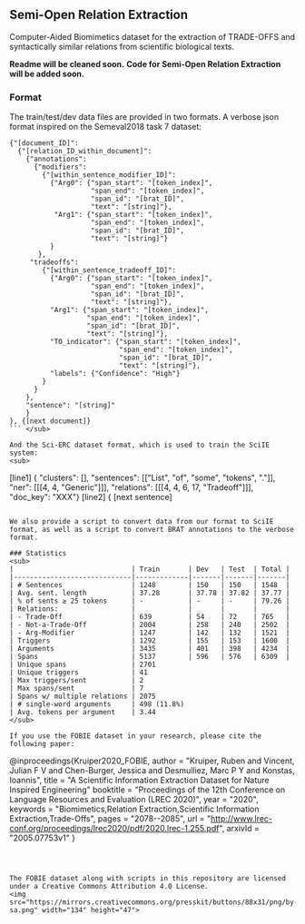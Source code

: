 Semi-Open Relation Extraction
--

Computer-Aided Biomimetics dataset for the extraction of TRADE-OFFS and syntactically similar relations from scientific biological texts.

**Readme will be cleaned soon.**
**Code for Semi-Open Relation Extraction will be added soon.**

### Format
The train/test/dev data files are provided in two formats. A verbose json format inspired on the Semeval2018 task 7 dataset:
<sub>
```
{"[document_ID]": 
  {"[relation_ID_within_document]": 
    {"annotations": 
      {"modifiers": 
        {"[within_sentence_modifier_ID]": 
          {"Arg0": {"span_start": "[token_index]", 
                    "span_end": "[token_index]", 
                    "span_id": "[brat_ID]",  
                    "text": "[string]"}, 
           "Arg1": {"span_start": "[token_index]", 
                    "span_end": "[token_index]", 
                    "span_id": "[brat_ID]", 
                    "text": "[string]"}
          }
       }, 
     "tradeoffs": 
        {"[within_sentence_tradeoff_ID]": 
          {"Arg0": {"span_start": "[token_index]", 
                    "span_end": "[token_index]", 
                    "span_id": "[brat_ID]",  
                    "text": "[string]"}, 
          "Arg1": {"span_start": "[token_index]", 
                   "span_end": "[token_index]", 
                   "span_id": "[brat_ID]",  
                   "text": "[string]"},           
          "TO_indicator": {"span_start": "[token_index]", 
                           "span_end": "[token_index]", 
                           "span_id": "[brat_ID]",  
                           "text": "[string]"}, 
          "labels": {"Confidence": "High"}
        }
      }
    }, 
    "sentence": "[string]"
    }
}, {[next document]}
``` </sub>

And the Sci-ERC dataset format, which is used to train the SciIE system:
<sub>
```
[line1] {   "clusters": [],
              "sentences": [["List", "of", "some", "tokens", "."]],
              "ner": [[[4, 4, "Generic"]]],
              "relations": [[[4, 4, 6, 17, "Tradeoff"]]],
              "doc_key": "XXX"}
[line2] {   [next sentence]
``` </sub>

We also provide a script to convert data from our format to SciIE format, as well as a script to convert BRAT annotations to the verbose format.

### Statistics
<sub> 
|                             | Train       | Dev   | Test  | Total |
|-----------------------------|-------------|-------|-------|-------|
| # Sentences                 | 1248        | 150   | 150   | 1548  |
| Avg. sent. length           | 37.28       | 37.78 | 37.82 | 37.77 |
| % of sents ≥ 25 tokens      | -           | -     | -     | 79.26 |
| Relations:                  |             |       |       |       |
| - Trade-Off                 | 639         | 54    | 72    | 765   |
| - Not-a-Trade-Off           | 2004        | 258   | 240   | 2502  |
| - Arg-Modifier              | 1247        | 142   | 132   | 1521  |
| Triggers                    | 1292        | 155   | 153   | 1600  |
| Arguments                   | 3435        | 401   | 398   | 4234  |
| Spans                       | 5137        | 596   | 576   | 6309  |
| Unique spans                | 2701        
| Unique triggers             | 41          
| Max triggers/sent           | 2           
| Max spans/sent              | 7           
| Spans w/ multiple relations | 2075        
| # single-word arguments     | 498 (11.8%) 
| Avg. tokens per argument    | 3.44        
</sub>

If you use the FOBIE dataset in your research, please cite the following paper:
```
@inproceedings{Kruiper2020_FOBIE,
  author =      "Kruiper, Ruben 
                and Vincent, Julian F V 
                and Chen-Burger, Jessica 
                and Desmulliez, Marc P Y 
                and Konstas, Ioannis",
  title =       "A Scientific Information Extraction Dataset for Nature Inspired Engineering"
  booktitle =   "Proceedings of the 12th Conference on Language Resources and Evaluation (LREC 2020)",
  year =        "2020",
  keywords =    "Biomimetics,Relation Extraction,Scientific Information Extraction,Trade-Offs",
  pages =       "2078--2085",
  url =         "http://www.lrec-conf.org/proceedings/lrec2020/pdf/2020.lrec-1.255.pdf",
  arxivId =     "2005.07753v1"
}
```



The FOBIE dataset along with scripts in this repository are licensed under a Creative Commons Attribution 4.0 License.
<img src="https://mirrors.creativecommons.org/presskit/buttons/88x31/png/by-sa.png" width="134" height="47">


